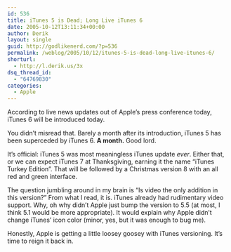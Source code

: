```yaml
---
id: 536
title: iTunes 5 is Dead; Long Live iTunes 6
date: 2005-10-12T13:11:34+00:00
author: Derik
layout: single
guid: http://godlikenerd.com/?p=536
permalink: /weblog/2005/10/12/itunes-5-is-dead-long-live-itunes-6/
shorturl:
  - http://l.derik.us/3x
dsq_thread_id:
  - "64769830"
categories:
  - Apple
---
```

According to live news updates out of Apple&#8217;s press conference today, iTunes 6 will be introduced today. 

You didn&#8217;t misread that. Barely a month after its introduction, iTunes 5 has been superceded by iTunes 6. **A month.** Good lord.

It&#8217;s official: iTunes 5 was most meaningless iTunes update _ever_. Either that, or we can expect iTunes 7 at Thanksgiving, earning it the name &#8220;iTunes Turkey Edition&#8221;. That will be followed by a Christmas version 8 with an all red and green interface.

The question jumbling around in my brain is &#8220;Is video the only addition in this version?&#8221; From what I read, it is. iTunes already had rudimentary video support. Why, oh why didn&#8217;t Apple just bump the version to 5.5 (at most, I think 5.1 would be more appropriate). It would explain why Apple didn&#8217;t change iTunes&#8217; icon color (minor, yes, but it was enough to bug me).

Honestly, Apple is getting a little loosey goosey with iTunes versioning. It&#8217;s time to reign it back in.